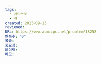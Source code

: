```yaml
---
tags:
  - 자료구조
  - 큐
created: 2025-09-13
reviewed:
URL: https://www.acmicpc.net/problem/18258
반복수: "0"
복습:
중요성:
레이팅:
메모:
---
```

